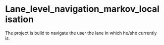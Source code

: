 # Lane_level_navigation_markov_localisation
The project is build to navigate the user the lane in which he/she currently is.
